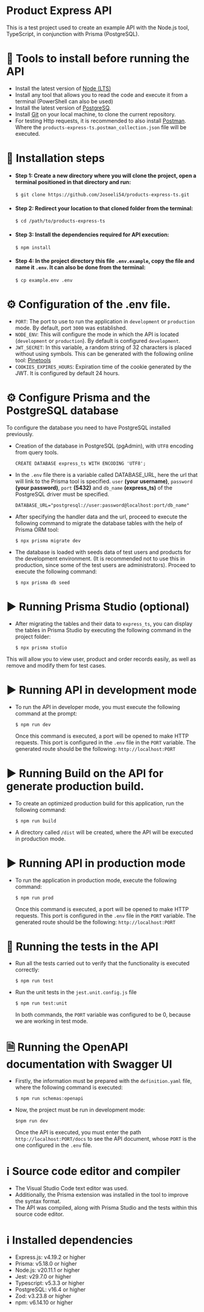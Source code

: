 # Product Express API

This is a test project used to create an example API with the Node.js tool, TypeScript, in conjunction with Prisma (PostgreSQL).

# 🔨 Tools to install before running the API

- Install the latest version of [Node (LTS)](https://nodejs.org/en "Node (LTS)")
- Install any tool that allows you to read the code and execute it from a terminal (PowerShell can also be used)
- Install the latest version of [PostgreSQ](https://www.postgresql.org/ "PostgreSQ").
- Install [Git](https://git-scm.com/downloads "Git") on your local machine, to clone the current repository.
- For testing Http requests, it is recommended to also install [Postman](https://www.postman.com/downloads/ "Postman"). Where the `products-express-ts.postman_collection.json` file will be executed.

# 👣 Installation steps
- #### Step 1: Create a new directory where you will clone the project, open a terminal positioned in that directory and run:
  `$ git clone https://github.com/Joseeli54/products-express-ts.git`
- #### Step 2: Redirect your location to that cloned folder from the terminal:
  `$ cd /path/to/products-express-ts`
- #### Step 3: Install the dependencies required for API execution:
  `$ npm install`
- #### Step 4: In the project directory this file `.env.example`, copy the file and name it `.env`. It can also be done from the terminal:
  `$ cp example.env .env`

# ⚙️ Configuration of the .env file.

- `PORT`: The port to use to run the application in `development` or `production` mode. By default, port `3000` was established.
- `NODE_ENV`: This will configure the mode in which the API is located (`development` or `production`). By default is configured `development`.
- `JWT_SECRET`: In this variable, a random string of 32 characters is placed without using symbols. This can be generated with the following online tool: [Pinetools](https://pinetools.com/random-string-generator "Pinetools")
- `COOKIES_EXPIRES_HOURS`: Expiration time of the cookie generated by the JWT. It is configured by default 24 hours.

# ⚙️ Configure Prisma and the PostgreSQL database

To configure the database you need to have PostgreSQL installed previously.
- Creation of the database in PostgreSQL (pgAdmin), with `UTF8` encoding from query tools.

  `CREATE DATABASE express_ts WITH ENCODING 'UTF8';`

-  In the `.env` file there is a variable called DATABASE_URL, here the url that will link to the Prisma tool is specified. `user` **(your username)**, `password` **(your password)**, `port` **(5432)** and `db_name` **(express_ts)** of the PostgreSQL driver must be specified.

    `DATABASE_URL="postgresql://user:password@localhost:port/db_name"`

- After specifying the handler data and the url, proceed to execute the following command to migrate the database tables with the help of Prisma ORM tool:

  `$ npx prisma migrate dev`

- The database is loaded with seeds data of test users and products for the development environment. (It is recommended not to use this in production, since some of the test users are administrators). Proceed to execute the following command:

  `$ npx prisma db seed`

# ▶️ Running Prisma Studio (optional)
- After migrating the tables and their data to `express_ts`, you can display the tables in Prisma Studio by executing the following command in the project folder:

  `$ npx prisma studio` 

This will allow you to view user, product and order records easily, as well as remove and modify them for test cases.

# ▶️ Running API in development mode
- To run the API in developer mode, you must execute the following command at the prompt:
  
  `$ npm run dev`
  
  Once this command is executed, a port will be opened to make HTTP requests. This port is configured in the `.env` file in the `PORT` variable. The generated route should be the following: `http://localhost:PORT`

# ▶️ Running Build on the API for generate production build.
- To create an optimized production build for this application, run the following command:

  `$ npm run build`

- A directory called `/dist` will be created, where the API will be executed in production mode.

# ▶️ Running API in production mode
- To run the application in production mode, execute the following command:

  `$ npm run prod`

  Once this command is executed, a port will be opened to make HTTP requests. This port is configured in the `.env` file in the `PORT` variable. The generated route should be the following: `http://localhost:PORT`

# 🧪 Running the tests in the API

- Run all the tests carried out to verify that the functionality is executed correctly:

  `$ npm run test`

- Run the unit tests in the `jest.unit.config.js` file

   `$ npm run test:unit`

  In both commands, the `PORT` variable was configured to be 0, because we are working in test mode.

# 🗎 Running the OpenAPI documentation with Swagger UI

- Firstly, the information must be prepared with the `definition.yaml` file, where the following command is executed: 

  `$ npm run schemas:openapi`

- Now, the project must be run in development mode:

  `$npm run dev`

  Once the API is executed, you must enter the path `http://localhost:PORT/docs` to see the API document, whose `PORT` is the one configured in the `.env` file.

# ℹ️ Source code editor and compiler

- The Visual Studio Code text editor was used.
- Additionally, the Prisma extension was installed in the tool to improve the syntax format.
- The API was compiled, along with Prisma Studio and the tests within this source code editor.

# ℹ️ Installed dependencies

- Express.js: v4.19.2 or higher
- Prisma: v5.18.0 or higher
- Node.js: v20.11.1 or higher
- Jest: v29.7.0 or higher
- Typescript: v5.3.3 or higher
- PostgreSQL: v16.4 or higher
- Zod: v3.23.8 or higher
- npm: v6.14.10 or higher
